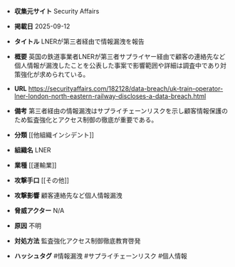 - **収集元サイト**
Security Affairs

- **掲載日**
2025-09-12

- **タイトル**
LNERが第三者経由で情報漏洩を報告

- **概要**
英国の鉄道事業者LNERが第三者サプライヤー経由で顧客の連絡先など個人情報が漏洩したことを公表した事案で影響範囲や詳細は調査中であり対策強化が求められている。

- **URL**
https://securityaffairs.com/182128/data-breach/uk-train-operator-lner-london-north-eastern-railway-discloses-a-data-breach.html

- **備考**
第三者経由の情報漏洩はサプライチェーンリスクを示し顧客情報保護のため監査強化とアクセス制御の徹底が重要である。

- **分類**
[[他組織インシデント]]

- **組織名**
LNER

- **業種**
[[運輸業]]

- **攻撃手口**
[[その他]]

- **攻撃影響**
顧客連絡先など個人情報漏洩

- **脅威アクター**
N/A

- **原因**
不明

- **対処方法**
監査強化アクセス制御徹底教育啓発

- **ハッシュタグ**
#情報漏洩 #サプライチェーンリスク #個人情報
